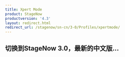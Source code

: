 ```yaml
---
title: Xpert Mode
product: StageNow
productversion: '4.3'
layout: redirect.html
redirect_url: /stagenow/sn-cn/3-0/Profiles/xpertmode/
---
```


## 切换到StageNow 3.0，最新的中文版...
